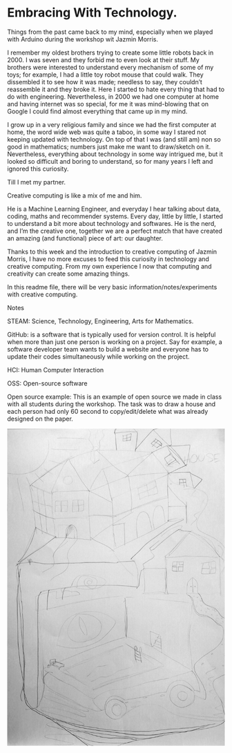 
# **Embracing With Technology**.

Things from the past came back to my mind, especially when we played with Arduino during the workshop wit Jazmin Morris.

I remember my oldest brothers trying to create some little robots back in 2000. I was seven and they forbid me to even look at their stuff. My brothers were interested to understand every mechanism of some of my toys; for example, I had a little toy robot mouse that could walk. They dissembled it to see how it was made; needless to say, they couldn’t reassemble it and they broke it. Here I started to hate every thing that had to do with engineering. Nevertheless, in 2000 we had one computer at home and having internet was so special, for me it was mind-blowing that on Google I could find almost everything that came up in my mind.

I grow up in a very religious family and since we had the first computer at home, the word wide web was quite a taboo, in some way I stared not keeping updated with technology. On top of that I was (and still am) non so good in mathematics; numbers just make me want to draw/sketch on it. Nevertheless, everything about technology in some way intrigued me, but it looked so difficult and boring to understand, so for many years I left and ignored this curiosity.

Till I met my partner.

Creative computing is like a mix of me and him.

He is a Machine Learning Engineer, and everyday I hear talking about data, coding, maths and recommender systems. Every day, little by little, I started to understand a bit more about technology and softwares. He is the nerd, and I’m the creative one, together we are a perfect match that have created an amazing (and functional) piece of art: our daughter.

Thanks to this week and the introduction to creative computing of Jazmin Morris, I have no more excuses to feed this curiosity in technology and creative computing.  From my own experience I now that computing and creativity can create some amazing things.

In this readme file, there will be very basic information/notes/experiments with creative computing.

Notes

STEAM:  Science, Technology, Engineering, Arts for Mathematics.

GitHub: is a software that is typically used for version control. It is helpful when more than just one person is working on a project. Say for example, a software developer team wants to build a website and everyone has to update their codes simultaneously while working on the project.

HCI: Human Computer Interaction

OSS: Open-source software

Open source example: This is an example of open source we made in class with all students during the workshop. The task was to draw a house and each person had only 60 second to copy/edit/delete what was already designed on the paper.

![open source](house_picture.png)
